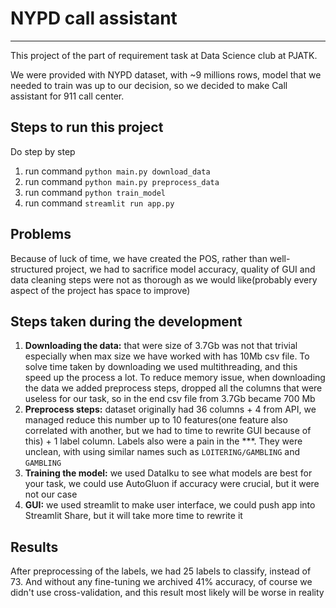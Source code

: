 # NYPD call assistant

---

This project of the part of requirement task at Data Science club at PJATK. 

We were provided with NYPD dataset, with ~9 millions rows, model that we needed to train was up to our decision, so we decided to make Call assistant for 911 call center. 

## Steps to run this project
Do step by step 

1. run command `python main.py download_data` 
2. run command `python main.py preprocess_data`
3. run command `python train_model`
4. run command `streamlit run app.py`

## Problems

Because of luck of time, we have created the POS, rather than well-structured project, we had to sacrifice model accuracy, quality of GUI and data cleaning steps were not as thorough as we would like(probably every aspect of the project has space to improve)


## Steps taken during the development

1. **Downloading the data:**  that were size of 3.7Gb was not that trivial especially when max size we have worked with has 10Mb csv file. To solve time taken by downloading we used multithreading, and this speed up the process a lot. To reduce memory issue, when downloading the data we added preprocess steps, dropped all the columns that were useless for our task, so in the end csv file from 3.7Gb became 700 Mb
2. **Preprocess steps:** dataset originally had 36 columns + 4 from API, we managed reduce this number up to 10 features(one feature also correlated with another, but we had to time to rewrite GUI because of this) + 1 label column. Labels also were a pain in the ***. They were unclean, with using similar names such as `LOITERING/GAMBLING` and `GAMBLING`
3. **Training the model:** we used DataIku to see what models are best for your task, we could use AutoGluon if accuracy were crucial, but it were not our case
4. **GUI:** we used streamlit to make user interface, we could push app into Streamlit Share, but it will take more time to rewrite it  
## Results

After preprocessing of the labels, we had 25 labels to classify, instead of 73. And without any fine-tuning we archived 41% accuracy, of course we didn't use cross-validation, and this result most likely will be worse in reality




